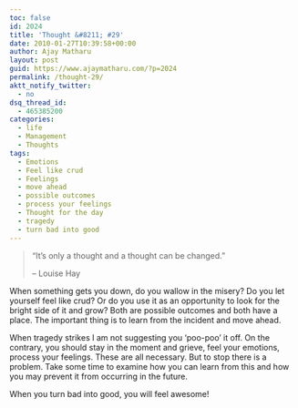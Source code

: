 ```yaml
---
toc: false
id: 2024
title: 'Thought &#8211; #29'
date: 2010-01-27T10:39:58+00:00
author: Ajay Matharu
layout: post
guid: https://www.ajaymatharu.com/?p=2024
permalink: /thought-29/
aktt_notify_twitter:
  - no
dsq_thread_id:
  - 465385200
categories:
  - life
  - Management
  - Thoughts
tags:
  - Emotions
  - Feel like crud
  - Feelings
  - move ahead
  - possible outcomes
  - process your feelings
  - Thought for the day
  - tragedy
  - turn bad into good
---
```

> <div>
>   <p>
>     &#8220;It&#8217;s only a thought and a thought can be changed.&#8221;
>   </p>
>   
>   <p>
>     &#8211; Louise Hay
>   </p>
> </div>

When something gets you down, do you wallow in the misery? Do you let yourself feel like crud? Or do you use it as an opportunity to look for the bright side of it and grow? Both are possible outcomes and both have a place. The important thing is to learn from the incident and move ahead.

When tragedy strikes I am not suggesting you &#8216;poo-poo&#8217; it off. On the contrary, you should stay in the moment and grieve, feel your emotions, process your feelings. These are all necessary. But to stop there is a problem. Take some time to examine how you can learn from this and how you may prevent it from occurring in the future.

When you turn bad into good, you will feel awesome!

